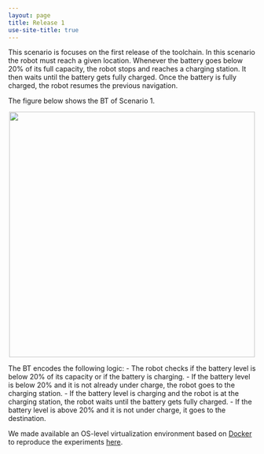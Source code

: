 ```yaml
---
layout: page
title: Release 1
use-site-title: true
---
```


This scenario is focuses on the first release of the toolchain.
In this scenario the robot must reach a given location. Whenever the battery goes below 20% of its
full capacity, the robot stops and reaches a charging station. It then waits until the battery gets fully charged.
Once the battery is fully charged, the robot resumes the previous navigation.

The figure below shows the BT of Scenario 1.

<p align="center">
<img src="https://user-images.githubusercontent.com/8132627/99837194-789b4680-2b67-11eb-872f-345d1aecf559.png" width="500">
</p>
The BT encodes the following logic:
- The robot checks if the battery level is below 20% of its capacity or if the battery is charging.
- If the battery level is below 20% and it is not already under charge, the robot goes to the charging station.
- If the battery level is charging and the robot is at the charging station, the robot waits until the battery
gets fully charged.
- If the battery level is above 20% and it is not under charge, it goes to the destination.



We made available an OS-level virtualization environment based on [Docker](www.docker.com) to
reproduce the experiments [here](https://github.com/SCOPE-ROBMOSYS/bt-implementation/tree/release1).
